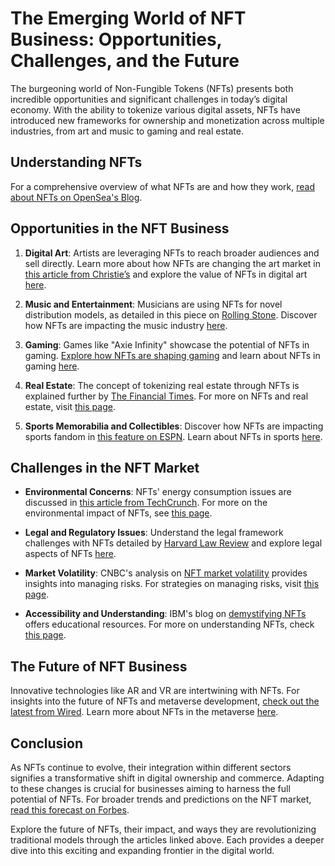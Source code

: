 # The Emerging World of NFT Business: Opportunities, Challenges, and the Future

The burgeoning world of Non-Fungible Tokens (NFTs) presents both incredible opportunities and significant challenges in today’s digital economy. With the ability to tokenize various digital assets, NFTs have introduced new frameworks for ownership and monetization across multiple industries, from art and music to gaming and real estate.

## Understanding NFTs

For a comprehensive overview of what NFTs are and how they work, [read about NFTs on OpenSea's Blog](https://opensea.io/blog/).

## Opportunities in the NFT Business

1. **Digital Art**: Artists are leveraging NFTs to reach broader audiences and sell directly. Learn more about how NFTs are changing the art market in [this article from Christie’s](https://www.christies.com) and explore the value of NFTs in digital art [here](https://www.license-token.com/wiki/nft-digital-art-value).

2. **Music and Entertainment**: Musicians are using NFTs for novel distribution models, as detailed in this piece on [Rolling Stone](https://www.rollingstone.com). Discover how NFTs are impacting the music industry [here](https://www.license-token.com/wiki/nft-for-musicians).

3. **Gaming**: Games like "Axie Infinity" showcase the potential of NFTs in gaming. [Explore how NFTs are shaping gaming](https://decrypt.co) and learn about NFTs in gaming [here](https://www.license-token.com/wiki/nf-ts-in-gaming).

4. **Real Estate**: The concept of tokenizing real estate through NFTs is explained further by [The Financial Times](https://www.ft.com). For more on NFTs and real estate, visit [this page](https://www.license-token.com/wiki/nft-and-real-estate).

5. **Sports Memorabilia and Collectibles**: Discover how NFTs are impacting sports fandom in [this feature on ESPN](https://www.espn.com). Learn about NFTs in sports [here](https://www.license-token.com/wiki/nf-ts-in-sports).

## Challenges in the NFT Market

- **Environmental Concerns**: NFTs' energy consumption issues are discussed in [this article from TechCrunch](https://techcrunch.com). For more on the environmental impact of NFTs, see [this page](https://www.license-token.com/wiki/nf-ts-environmental-impact).

- **Legal and Regulatory Issues**: Understand the legal framework challenges with NFTs detailed by [Harvard Law Review](https://harvardlawreview.org) and explore legal aspects of NFTs [here](https://www.license-token.com/wiki/legal-aspects-of-nf-ts).

- **Market Volatility**: CNBC's analysis on [NFT market volatility](https://www.cnbc.com) provides insights into managing risks. For strategies on managing risks, visit [this page](https://www.license-token.com/wiki/risk-management-strategies).

- **Accessibility and Understanding**: IBM's blog on [demystifying NFTs](https://www.ibm.com) offers educational resources. For more on understanding NFTs, check [this page](https://www.license-token.com/wiki/what-are-nf-ts).

## The Future of NFT Business

Innovative technologies like AR and VR are intertwining with NFTs. For insights into the future of NFTs and metaverse development, [check out the latest from Wired](https://www.wired.com). Learn more about NFTs in the metaverse [here](https://www.license-token.com/wiki/metaverse-nf-ts).

## Conclusion

As NFTs continue to evolve, their integration within different sectors signifies a transformative shift in digital ownership and commerce. Adapting to these changes is crucial for businesses aiming to harness the full potential of NFTs. For broader trends and predictions on the NFT market, [read this forecast on Forbes](https://www.forbes.com).

Explore the future of NFTs, their impact, and ways they are revolutionizing traditional models through the articles linked above. Each provides a deeper dive into this exciting and expanding frontier in the digital world.